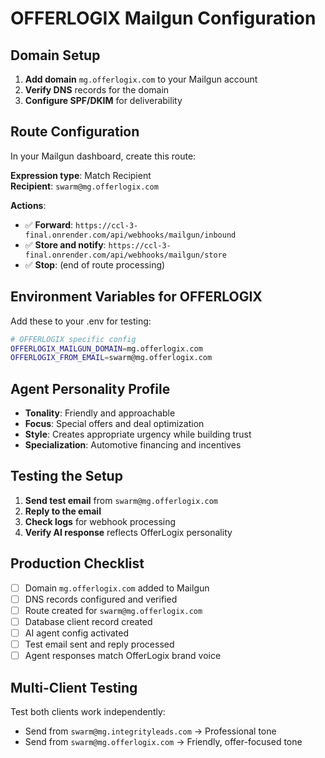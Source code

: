 # OFFERLOGIX Mailgun Configuration

## Domain Setup
1. **Add domain** `mg.offerlogix.com` to your Mailgun account
2. **Verify DNS** records for the domain
3. **Configure SPF/DKIM** for deliverability

## Route Configuration
In your Mailgun dashboard, create this route:

**Expression type**: Match Recipient  
**Recipient**: `swarm@mg.offerlogix.com`

**Actions**:
- ✅ **Forward**: `https://ccl-3-final.onrender.com/api/webhooks/mailgun/inbound`
- ✅ **Store and notify**: `https://ccl-3-final.onrender.com/api/webhooks/mailgun/store`
- ✅ **Stop**: (end of route processing)

## Environment Variables for OFFERLOGIX
Add these to your .env for testing:

```bash
# OFFERLOGIX specific config
OFFERLOGIX_MAILGUN_DOMAIN=mg.offerlogix.com
OFFERLOGIX_FROM_EMAIL=swarm@mg.offerlogix.com
```

## Agent Personality Profile
- **Tonality**: Friendly and approachable
- **Focus**: Special offers and deal optimization
- **Style**: Creates appropriate urgency while building trust
- **Specialization**: Automotive financing and incentives

## Testing the Setup
1. **Send test email** from `swarm@mg.offerlogix.com`
2. **Reply to the email** 
3. **Check logs** for webhook processing
4. **Verify AI response** reflects OfferLogix personality

## Production Checklist
- [ ] Domain `mg.offerlogix.com` added to Mailgun
- [ ] DNS records configured and verified  
- [ ] Route created for `swarm@mg.offerlogix.com`
- [ ] Database client record created
- [ ] AI agent config activated
- [ ] Test email sent and reply processed
- [ ] Agent responses match OfferLogix brand voice

## Multi-Client Testing
Test both clients work independently:
- Send from `swarm@mg.integrityleads.com` → Professional tone
- Send from `swarm@mg.offerlogix.com` → Friendly, offer-focused tone